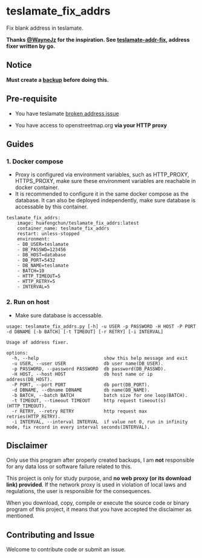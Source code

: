 # teslamate_fix_addrs

Fix blank address in teslamate.

**Thanks [@WayneJz](https://github.com/WayneJz) for the inspiration. See [teslamate-addr-fix](https://github.com/WayneJz/teslamate-addr-fix), address fixer written by go.**



## Notice

**Must create a [backup](https://docs.teslamate.org/docs/maintenance/backup_restore) before doing this.**



## Pre-requisite

- You have teslamate [broken address issue](https://github.com/adriankumpf/teslamate/issues/2956)

- You have access to openstreetmap.org **via your HTTP proxy**

  

## Guides

### 1. Docker compose

* Proxy is configured via environment variables, such as HTTP_PROXY, HTTPS_PROXY, make sure these environment variables are reachable in docker container.
* It is recommended to configure it in the same docker compose as the database. It can also be deployed independently, make sure database is accessable by this container.

```
teslamate_fix_addrs:
    image: huafengchun/teslamate_fix_addrs:latest
    container_name: teslmate_fix_addrs
    restart: unless-stopped
    environment:
    - DB_USER=teslamate
    - DB_PASSWD=123456
    - DB_HOST=database
    - DB_PORT=5432
    - DB_NAME=teslamate
    - BATCH=10
    - HTTP_TIMEOUT=5
    - HTTP_RETRY=5
    - INTERVAL=5
```



### 2. Run on host

* Make sure database is accessable.

```
usage: teslamate_fix_addrs.py [-h] -u USER -p PASSWORD -H HOST -P PORT -d DBNAME [-b BATCH] [-t TIMEOUT] [-r RETRY] [-i INTERVAL]

Usage of address fixer.

options:
  -h, --help                        show this help message and exit
  -u USER, --user USER              db user name(DB_USER).
  -p PASSWORD, --password PASSWORD  db password(DB_PASSWD).
  -H HOST, --host HOST              db host name or ip address(DB_HOST).
  -P PORT, --port PORT              db port(DB_PORT).
  -d DBNAME, --dbname DBNAME        db name(DB_NAME).
  -b BATCH, --batch BATCH           batch size for one loop(BATCH).
  -t TIMEOUT, --timeout TIMEOUT     http request timeout(s)(HTTP_TIMEOUT).
  -r RETRY, --retry RETRY           http request max retries(HTTP_RETRY).
  -i INTERVAL, --interval INTERVAL  if value not 0, run in infinity mode, fix record in every interval seconds(INTERVAL).
```



## Disclaimer

Only use this program after properly created backups, I am **not** responsible for any data loss or software failure related to this.

This project is only for study purpose, and **no web proxy (or its download link) provided**. If the network proxy is used in violation of local laws and regulations, the user is responsible for the consequences.

When you download, copy, compile or execute the source code or binary program of this project, it means that you have accepted the disclaimer as mentioned.



## Contributing and Issue

 Welcome to contribute code or submit an issue.
